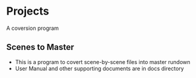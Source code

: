 # Projects
<p>A coversion program<p>
<h2>Scenes to Master</h2>
<ul>
   <li>This is a program to covert scene-by-scene files into master rundown</li>
   <li>User Manual and other supporting documents are in docs directory</li>
   